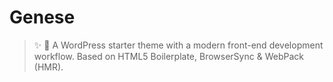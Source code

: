 # Genese
> :sparkles: :volcano: A WordPress starter theme with a modern front-end development workflow. Based on HTML5 Boilerplate, BrowserSync & WebPack (HMR).
